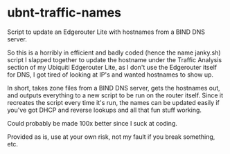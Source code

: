 # ubnt-traffic-names
Script to update an Edgerouter Lite with hostnames from a BIND DNS server.

So this is a horribly in efficient and badly coded (hence the name janky.sh) script I slapped together to update the hostname under the Traffic Analysis section of my Ubiquiti Edgerouter Lite, as I don't use the Edgerouter itself for DNS, I got tired of looking at IP's and wanted hostnames to show up.


In short, takes zone files from a BIND DNS server, gets the hostnames out, and outputs everything to a new script to be run on the router itself.  Since it recreates the script every time it's run, the names can be updated easily if you've got DHCP and reverse lookups and all that fun stuff working.

Could probably be made 100x better since I suck at coding.

Provided as is, use at your own risk, not my fault if you break something, etc.

